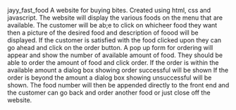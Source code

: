 jayy_fast_food
A website for buying bites. Created using html, css and javascript.
The website will display the various foods on the menu that are available. The customer will be ab;e to click on whicheer food they want then a picture of the desired food and description of foood will be displayed. If the customer is satisfied with the food clicked upon they can go ahead and click on the order button.
A pop up form for ordering will appear and show the number of available amount of food. They should be able to order the amount of food and click order.
If the order is within the available amount a dialog box showing order successful will be shown
If the order is beyond the amount a dialog box showing unsuccessful will be shown.
The food number will then be appended directly to the front end and the customer can go back and order another food or just close off the website.
